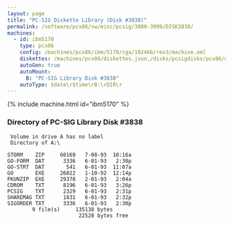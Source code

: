 ```yaml
---
layout: page
title: "PC-SIG Diskette Library (Disk #3838)"
permalink: /software/pcx86/sw/misc/pcsig/3000-3999/DISK3838/
machines:
  - id: ibm5170
    type: pcx86
    config: /machines/pcx86/ibm/5170/cga/1024kb/rev3/machine.xml
    diskettes: /machines/pcx86/diskettes.json,/disks/pcsigdisks/pcx86/diskettes.json
    autoGen: true
    autoMount:
      B: "PC-SIG Library Disk #3838"
    autoType: $date\r$time\rB:\rDIR\r
---
```


{% include machine.html id="ibm5170" %}

### Directory of PC-SIG Library Disk #3838

     Volume in drive A has no label
     Directory of A:\

    STORM    ZIP     60169   7-08-93  10:16a
    GO-FORM  DAT      3336   6-01-93   2:30p
    GO-STRT  DAT       541   6-01-93  11:07a
    GO       EXE     26022   1-10-92  12:14p
    PKUNZIP  EXE     29378   2-01-93   2:04a
    CDROM    TXT      8196   6-01-93   3:26p
    PCSIG    TXT      2329   6-01-93   2:31p
    SHAREMAG TXT      1831   6-01-93   2:32p
    SIGORDER TXT      3336   6-01-93   2:30p
            9 file(s)     135138 bytes
                           22528 bytes free
